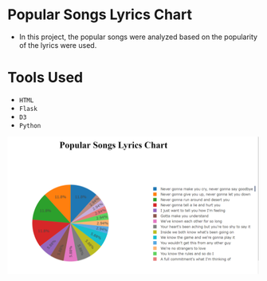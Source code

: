 # Popular Songs Lyrics Chart

* In this project, the popular songs were analyzed based on the popularity of the lyrics were used.

# Tools Used

* `HTML`
* `Flask`
* `D3`
* `Python` 

![alt text](https://github.com/mrbalikci/popular-lyrics-chart/blob/master/snip.PNG)
